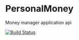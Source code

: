 # PersonalMoney
Money manager application api


[![Build Status](https://dev.azure.com/bhagavan44/PersonalMoney/_apis/build/status/Image%20Pipeline?branchName=master)](https://dev.azure.com/bhagavan44/PersonalMoney/_build/latest?definitionId=9&branchName=master)